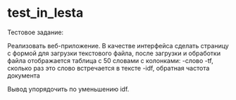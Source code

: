 # test_in_lesta

Тестовое задание:

Реализовать веб-приложение. В качестве интерфейса сделать страницу с формой для загрузки текстового файла, после загрузки и обработки файла отображается таблица с 50 словами с колонками:
-слово
-tf, сколько раз это слово встречается в тексте
-idf, обратная частота документа

Вывод упорядочить по уменьшению idf.
